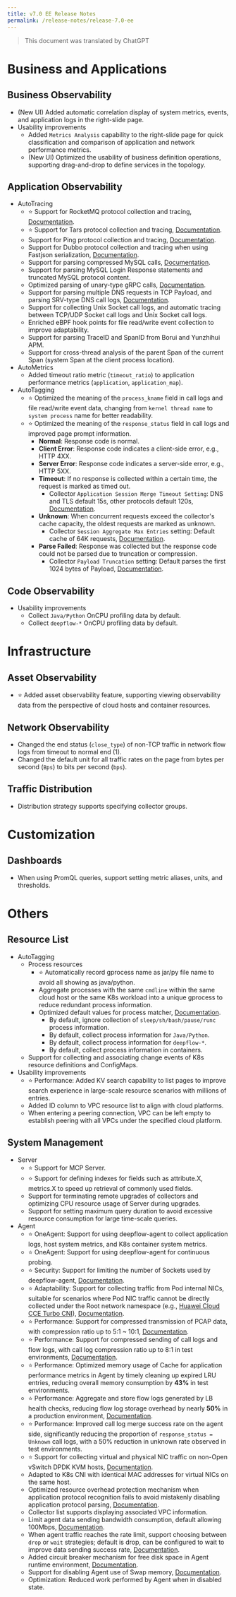 ```yaml
---
title: v7.0 EE Release Notes
permalink: /release-notes/release-7.0-ee
---
```


> This document was translated by ChatGPT

# Business and Applications

## Business Observability

- (New UI) Added automatic correlation display of system metrics, events, and application logs in the right-slide page.
- Usability improvements
  - Added `Metrics Analysis` capability to the right-slide page for quick classification and comparison of application and network performance metrics.
  - (New UI) Optimized the usability of business definition operations, supporting drag-and-drop to define services in the topology.

## Application Observability

- AutoTracing
  - ⭐ Support for RocketMQ protocol collection and tracing, [Documentation](../features/l7-protocols/mq/#rocketmq).
  - ⭐ Support for Tars protocol collection and tracing, [Documentation](../features/l7-protocols/rpc/#tars).
  - Support for Ping protocol collection and tracing, [Documentation](../features/l7-protocols/network/#ping).
  - Support for Dubbo protocol collection and tracing when using Fastjson serialization, [Documentation](../features/l7-protocols/rpc/#dubbo).
  - Support for parsing compressed MySQL calls, [Documentation](../configuration/agent/#processors.request_log.application_protocol_inference.protocol_special_config.mysql.decompress_payload).
  - Support for parsing MySQL Login Response statements and truncated MySQL protocol content.
  - Optimized parsing of unary-type gRPC calls, [Documentation](../configuration/agent/#processors.request_log.application_protocol_inference.protocol_special_config.grpc.streaming_data_enabled).
  - Support for parsing multiple DNS requests in TCP Payload, and parsing SRV-type DNS call logs, [Documentation](https://en.wikipedia.org/wiki/SRV_record).
  - Support for collecting Unix Socket call logs, and automatic tracing between TCP/UDP Socket call logs and Unix Socket call logs.
  - Enriched eBPF hook points for file read/write event collection to improve adaptability.
  - Support for parsing TraceID and SpanID from Borui and Yunzhihui APM.
  - Support for cross-thread analysis of the parent Span of the current Span (system Span at the client process location).
- AutoMetrics
  - Added timeout ratio metric (`timeout_ratio`) to application performance metrics (`application`, `application_map`).
- AutoTagging
  - ⭐ Optimized the meaning of the `process_kname` field in call logs and file read/write event data, changing from `kernel thread name` to `system process` name for better readability.
  - ⭐ Optimized the meaning of the `response_status` field in call logs and improved page prompt information.
    - **Normal**: Response code is normal.
    - **Client Error**: Response code indicates a client-side error, e.g., HTTP 4XX.
    - **Server Error**: Response code indicates a server-side error, e.g., HTTP 5XX.
    - **Timeout**: If no response is collected within a certain time, the request is marked as timed out.
      - Collector `Application Session Merge Timeout Setting`: DNS and TLS default 15s, other protocols default 120s, [Documentation](../configuration/agent/#processors.request_log.timeouts.session_aggregate).
    - **Unknown**: When concurrent requests exceed the collector's cache capacity, the oldest requests are marked as unknown.
      - Collector `Session Aggregate Max Entries` setting: Default cache of 64K requests, [Documentation](../configuration/agent/#processors.request_log.tunning.session_aggregate_max_entries).
    - **Parse Failed**: Response was collected but the response code could not be parsed due to truncation or compression.
      - Collector `Payload Truncation` setting: Default parses the first 1024 bytes of Payload, [Documentation](../configuration/agent/#processors.request_log.tunning.payload_truncation).

## Code Observability

- Usability improvements
  - Collect `Java/Python` OnCPU profiling data by default.
  - Collect `deepflow-*` OnCPU profiling data by default.

# Infrastructure

## Asset Observability

- ⭐ Added asset observability feature, supporting viewing observability data from the perspective of cloud hosts and container resources.

## Network Observability

- Changed the end status (`close_type`) of non-TCP traffic in network flow logs from timeout to normal end (1).
- Changed the default unit for all traffic rates on the page from bytes per second (`Bps`) to bits per second (`bps`).

## Traffic Distribution

- Distribution strategy supports specifying collector groups.

# Customization

## Dashboards

- When using PromQL queries, support setting metric aliases, units, and thresholds.

# Others

## Resource List

- AutoTagging
  - Process resources
    - ⭐ Automatically record gprocess name as jar/py file name to avoid all showing as java/python.
    - Aggregate processes with the same `cmdline` within the same cloud host or the same K8s workload into a unique gprocess to reduce redundant process information.
    - Optimized default values for process matcher, [Documentation](../configuration/agent/#inputs.proc.process_matcher).
      - By default, ignore collection of `sleep/sh/bash/pause/runc` process information.
      - By default, collect process information for `Java/Python`.
      - By default, collect process information for `deepflow-*`.
      - By default, collect process information in containers.
  - Support for collecting and associating change events of K8s resource definitions and ConfigMaps.
- Usability improvements
  - ⭐ Performance: Added KV search capability to list pages to improve search experience in large-scale resource scenarios with millions of entries.
  - Added ID column to VPC resource list to align with cloud platforms.
  - When entering a peering connection, VPC can be left empty to establish peering with all VPCs under the specified cloud platform.

## System Management

- Server
  - ⭐ Support for MCP Server.
  - ⭐ Support for defining indexes for fields such as attribute.X, metrics.X to speed up retrieval of commonly used fields.
  - Support for terminating remote upgrades of collectors and optimizing CPU resource usage of Server during upgrades.
  - Support for setting maximum query duration to avoid excessive resource consumption for large time-scale queries.
- Agent
  - ⭐ OneAgent: Support for using deepflow-agent to collect application logs, host system metrics, and K8s container system metrics.
  - ⭐ OneAgent: Support for using deepflow-agent for continuous probing.
  - ⭐ Security: Support for limiting the number of Sockets used by deepflow-agent, [Documentation](../configuration/agent/#global.limits.max_sockets).
  - ⭐ Adaptability: Support for collecting traffic from Pod internal NICs, suitable for scenarios where Pod NIC traffic cannot be directly collected under the Root network namespace (e.g., [Huawei Cloud CCE Turbo CNI](https://support.huaweicloud.com/usermanual-cce/cce_10_0284.html)), [Documentation](../configuration/agent/#inputs.cbpf.af_packet.inner_interface_capture_enabled).
  - ⭐ Performance: Support for compressed transmission of PCAP data, with compression ratio up to 5:1 ~ 10:1, [Documentation](../configuration/agent/#outputs.compression.pcap).
  - ⭐ Performance: Support for compressed sending of call logs and flow logs, with call log compression ratio up to 8:1 in test environments, [Documentation](../configuration/agent/#outputs.compression.l7_flow_log).
  - ⭐ Performance: Optimized memory usage of Cache for application performance metrics in Agent by timely cleaning up expired LRU entries, reducing overall memory consumption by **43%** in test environments.
  - ⭐ Performance: Aggregate and store flow logs generated by LB health checks, reducing flow log storage overhead by nearly **50%** in a production environment, [Documentation](../configuration/agent/#outputs.flow_log.aggregators.aggregate_health_check_l4_flow_log).
  - ⭐ Performance: Improved call log merge success rate on the agent side, significantly reducing the proportion of `response_status = Unknown` call logs, with a 50% reduction in unknown rate observed in test environments.
  - ⭐ Support for collecting virtual and physical NIC traffic on non-Open vSwitch DPDK KVM hosts, [Documentation](../configuration/agent/#inputs.ebpf.socket.uprobe.dpdk.command).
  - Adapted to K8s CNI with identical MAC addresses for virtual NICs on the same host.
  - Optimized resource overhead protection mechanism when application protocol recognition fails to avoid mistakenly disabling application protocol parsing, [Documentation](../configuration/agent/#processors.request_log.application_protocol_inference.inference_max_retries).
  - Collector list supports displaying associated VPC information.
  - Limit agent data sending bandwidth consumption, default allowing 100Mbps, [Documentation](../configuration/agent/#global.communication.max_throughput_to_ingester).
  - When agent traffic reaches the rate limit, support choosing between `drop` or `wait` strategies; default is drop, can be configured to wait to improve data sending success rate, [Documentation](../configuration/agent/#global.communication.ingester_traffic_overflow_action).
  - Added circuit breaker mechanism for free disk space in Agent runtime environment, [Documentation](../configuration/agent/#global.circuit_breakers.free_disk).
  - Support for disabling Agent use of Swap memory, [Documentation](../configuration/agent/#global.tunning.swap_disabled).
  - Optimization: Reduced work performed by Agent when in disabled state.